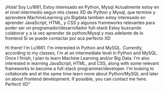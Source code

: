 ¡Hola! Soy Lu1661, 
Estoy interesado en Python, Mysql 
Actualmente estoy en el nivel intermedio segun mis clases XD de Python y Mysql, que termine y aprendere MachineLearning y/o Bigdata
tambien estoy interesado en aprender JavaScript, HTML, y CSS y algunos frameworks relevantes para poder ser un programador/desarrollador full-stack
Estoy buscando colaborar y a la vez aprender de python/Mysql y mas adelante de lo frontend
Si se puede contactar por aca perfecto XD

Hi there! I'm Lu1661.
I'm interested in Python and MySQL. Currently, according to my classes, I'm at an intermediate level in Python and MySQL. Once I finish, I plan to learn Machine Learning and/or Big Data.
I'm also interested in learning JavaScript, HTML, and CSS, along with some relevant frameworks to become a full-stack programmer/developer.
I'm looking to collaborate and at the same time learn more about Python/MySQL and later on about frontend development.
If possible, you can contact me here. Perfect! XD"
